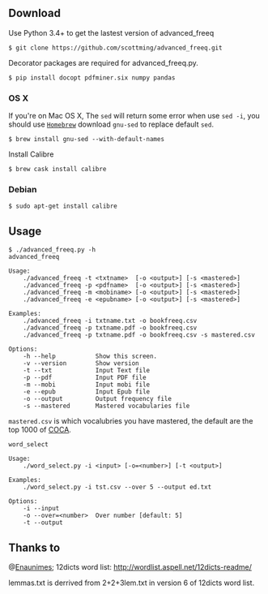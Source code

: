 ## Download


Use Python 3.4+ to get the lastest version of advanced_freeq

```
$ git clone https://github.com/scottming/advanced_freeq.git
```

Decorator packages are required for advanced_freeq.py.

```
$ pip install docopt pdfminer.six numpy pandas
```

### OS X

If you're on Mac OS X, The `sed` will return some error when use `sed -i`, you should use [`Homebrew`](http://brew.sh/) download `gnu-sed` to replace default `sed`.

```
$ brew install gnu-sed --with-default-names
```

Install Calibre

```
$ brew cask install calibre
```

### Debian

```
$ sudo apt-get install calibre
```

## Usage

```
$ ./advanced_freeq.py -h
advanced_freeq

Usage:
    ./advanced_freeq -t <txtname>  [-o <output>] [-s <mastered>]
    ./advanced_freeq -p <pdfname>  [-o <output>] [-s <mastered>]
    ./advanced_freeq -m <mobiname> [-o <output>] [-s <mastered>]
    ./advanced_freeq -e <epubname> [-o <output>] [-s <mastered>]

Examples:
    ./advanced_freeq -i txtname.txt -o bookfreeq.csv
    ./advanced_freeq -p txtname.pdf -o bookfreeq.csv
    ./advanced_freeq -p txtname.pdf -o bookfreeq.csv -s mastered.csv

Options:
    -h --help           Show this screen.
    -v --version        Show version
    -t --txt            Input Text file
    -p --pdf            Input PDF file
    -m --mobi           Input mobi file
    -e --epub           Input Epub file
    -o --output         Output frequency file
    -s --mastered       Mastered vocabularies file
```

`mastered.csv` is which vocalubries you have mastered, the default are the top 1000 of [COCA](http://corpus.byu.edu/coca/).

```
word_select

Usage:
    ./word_select.py -i <input> [-o=<number>] [-t <output>]

Examples:
    ./word_select.py -i tst.csv --over 5 --output ed.txt

Options:
    -i --input
    -o --over=<number>  Over number [default: 5]
    -t --output
```

## Thanks to

@[Enaunimes](https://github.com/Enaunimes/freeq); 12dicts word list: <http://wordlist.aspell.net/12dicts-readme/>

lemmas.txt is derrived from 2+2+3lem.txt in version 6 of 12dicts word
list.



